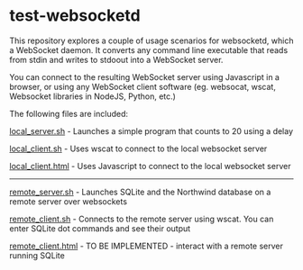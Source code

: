 # test-websocketd

This repository explores a couple of usage scenarios for websocketd, which a WebSocket daemon. It converts any command line executable that reads from stdin and writes to stdoout into a WebSocket server.

You can connect to the resulting WebSocket server using Javascript in a browser, or using any WebSocket client software (eg. websocat, wscat, Websocket libraries in NodeJS, Python, etc.)

The following files are included:

[local_server.sh](local_server.sh) - Launches a simple program that counts to 20 using a delay

[local_client.sh](local_client.sh) - Uses wscat to connect to the local websocket server

[local_client.html](local_client.html) - Uses Javascript to connect to the local websocket server

---

[remote_server.sh](remote_server.sh) - Launches SQLite and the Northwind database on a remote server over websockets

[remote_client.sh](remote_client.sh) - Connects to the remote server using wscat. You can enter SQLite dot commands and see their output

[remote_client.html](remote_client.html) - TO BE IMPLEMENTED - interact with a remote server running SQLite